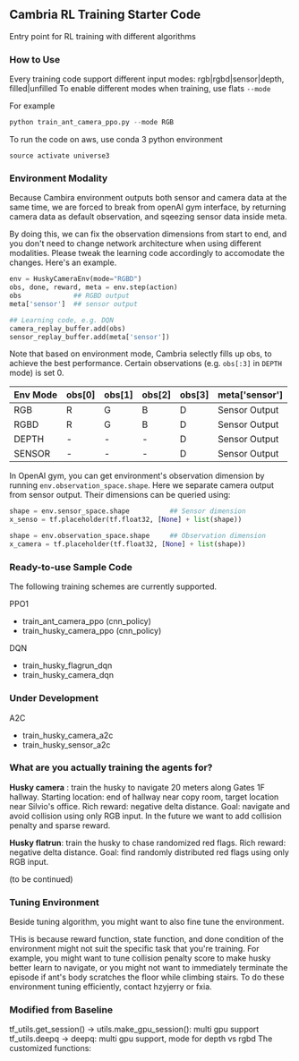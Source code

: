 ## Cambria RL Training Starter Code
Entry point for RL training with different algorithms


### How to Use
Every training code support different input modes: rgb|rgbd|sensor|depth, filled|unfilled
To enable different modes when training, use flats `--mode`

For example
```python
python train_ant_camera_ppo.py --mode RGB
```

To run the code on aws, use conda 3 python environment
```shell
source activate universe3
```

### Environment Modality
Because Cambira environment outputs both sensor and camera data at the same time, we are forced to break from openAI gym interface, by returning camera data as default observation, and sqeezing sensor data inside meta.

By doing this, we can fix the observation dimensions from start to end, and you don't need to change network architecture when using different modalities. Please tweak the learning code accordingly to accomodate the changes. Here's an example.
```python
env = HuskyCameraEnv(mode="RGBD")
obs, done, reward, meta = env.step(action)
obs             ## RGBD output
meta['sensor']  ## sensor output

## Learning code, e.g. DQN
camera_replay_buffer.add(obs)
sensor_replay_buffer.add(meta['sensor'])

```

Note that based on environment mode, Cambria selectly fills up obs, to achieve the best performance. Certain observations (e.g. `obs[:3]` in `DEPTH` mode) is set 0.

|Env  Mode  |obs[0] |obs[1] |obs[2] |obs[3] |meta['sensor'] |
|---        |---    |---    |---    |---    |---            |
|RGB        |R      |G      |B      |D      |Sensor Output  |
|RGBD       |R      |G      |B      |D      |Sensor Output  |
|DEPTH      | -     |-      |-      |D      |Sensor Output  |
|SENSOR     | -     |-      |-      |D      |Sensor Output  |

In OpenAI gym, you can get environment's observation dimension by running `env.observation_space.shape`. Here we separate camera output from sensor output. Their dimensions can be queried using:
```python
shape = env.sensor_space.shape          ## Sensor dimension 
x_senso = tf.placeholder(tf.float32, [None] + list(shape))

shape = env.observation_space.shape     ## Observation dimension
x_camera = tf.placeholder(tf.float32, [None] + list(shape))
```


### Ready-to-use Sample Code
The following training schemes are currently supported.

PPO1

* train\_ant\_camera\_ppo (cnn\_policy)
* train\_husky\_camera\_ppo (cnn\_policy)

DQN

* train\_husky\_flagrun\_dqn
* train\_husky\_camera\_dqn


### Under Development

A2C

* train\_husky\_camera\_a2c
* train\_husky\_sensor\_a2c

### What are you actually training the agents for?
**Husky camera** : train the husky to navigate 20 meters along Gates 1F hallway. Starting location: end of hallway near copy room, target location near Silvio's office. Rich reward: negative delta distance. 
Goal: navigate and avoid collision using only RGB input. In the future we want to add collision penalty and sparse reward.

**Husky flatrun**: train the husky to chase randomized red flags. Rich reward: negative delta distance. Goal: find randomly distributed red flags using only RGB input.

(to be continued)



### Tuning Environment
Beside tuning algorithm, you might want to also fine tune the environment.

THis is because reward function, state function, and done condition of the environment might not suit the specific task that you're training. For example, you might want to tune collision penalty score to make husky better learn to navigate, or you might not want to immediately terminate the episode if ant's body scratches the floor while climbing stairs. To do these environment tuning efficiently, contact hzyjerry or fxia.



### Modified from Baseline
tf_utils.get_session() -> utils.make_gpu_session(): multi gpu support
tf_utils.deepq -> deepq: multi gpu support, mode for depth vs rgbd
The customized functions:
    